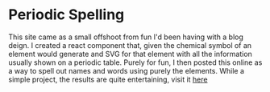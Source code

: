 # Periodic Spelling

This site came as a small offshoot from fun I'd been having with a blog
deign. I created a react component that, given the chemical symbol of an 
element would generate and SVG for that element with all the information
usually shown on a periodic table. Purely for fun, I then posted this online
as a way to spell out names and words using purely the elements. While a 
simple project, the results are quite entertaining, visit it 
[here](http://138.68.45.133)
